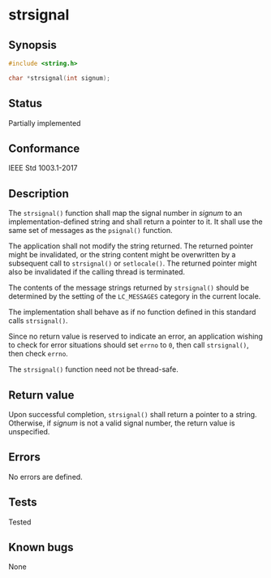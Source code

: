 # strsignal

## Synopsis

```c
#include <string.h>

char *strsignal(int signum);
```

## Status

Partially implemented

## Conformance

IEEE Std 1003.1-2017

## Description

The `strsignal()` function shall map the signal number in _signum_ to an implementation-defined string and shall return
a pointer to it. It shall use the same set of messages as the `psignal()` function.

The application shall not modify the string returned. The returned pointer might be invalidated, or the string content
might be overwritten by a subsequent call to `strsignal()` or `setlocale()`. The returned pointer might also be
invalidated if the calling thread is terminated.

The contents of the message strings returned by `strsignal()` should be determined by the setting of the `LC_MESSAGES`
 category in the current locale.

The implementation shall behave as if no function defined in this standard calls `strsignal()`.

Since no return value is reserved to indicate an error, an application wishing to check for error situations should set
`errno` to `0`, then call `strsignal()`, then check `errno`.

The `strsignal()` function need not be thread-safe.

## Return value

Upon successful completion, `strsignal()` shall return a pointer to a string. Otherwise, if _signum_ is not a valid
signal number, the return value is unspecified.

## Errors

No errors are defined.

## Tests

Tested

## Known bugs

None
